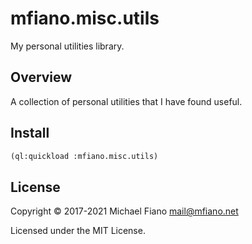 # mfiano.misc.utils

My personal utilities library.

## Overview

A collection of personal utilities that I have found useful.

## Install

```lisp
(ql:quickload :mfiano.misc.utils)
```

## License

Copyright © 2017-2021 Michael Fiano <mail@mfiano.net>

Licensed under the MIT License.
